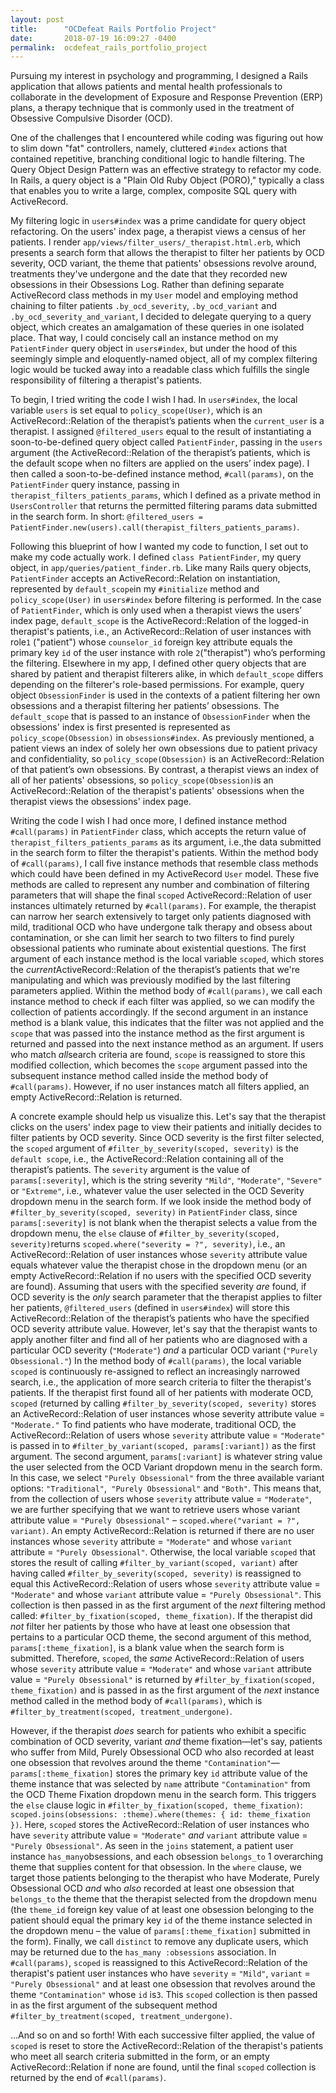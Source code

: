 ```yaml
---
layout: post
title:      "OCDefeat Rails Portfolio Project"
date:       2018-07-19 16:09:27 -0400
permalink:  ocdefeat_rails_portfolio_project
---
```


Pursuing my interest in psychology and programming, I designed a Rails application that allows patients and mental health professionals to collaborate in the development of Exposure and Response Prevention (ERP) plans, a therapy technique that is commonly used in the treatment of Obsessive Compulsive Disorder (OCD).

One of the challenges that I encountered while coding was figuring out how to slim down "fat" controllers, namely, cluttered `#index` actions that contained repetitive, branching conditional logic to handle filtering. The Query Object Design Pattern was an effective strategy to refactor my code. In Rails, a query object is a "Plain Old Ruby Object (PORO)," typically a class that enables you to write a large, complex, composite SQL query with ActiveRecord.

My filtering logic in `users#index` was a prime candidate for query object refactoring. On the users' index page, a therapist views a census of her patients. I render `app/views/filter_users/_therapist.html.erb`, which presents a search form that allows the therapist to filter her patients by OCD severity, OCD variant, the theme that patients' obsessions revolve around, treatments they've undergone and the date that they recorded new obsessions in their Obsessions Log. Rather than defining separate ActiveRecord class methods in my `User` model and employing method chaining to filter patients `.by_ocd_severity`, `.by_ocd_variant` and `.by_ocd_severity_and_variant`, I decided to delegate querying to a query object, which creates an amalgamation of these queries in one isolated place. That way, I could concisely call an instance method on my `PatientFinder` query object in `users#index`,  but under the hood of this seemingly simple and eloquently-named object, all of my complex filtering logic would be tucked away into a readable class which fulfills the single responsibility of filtering a therapist's patients.

To begin, I tried writing the code I wish I had. In `users#index`, the local variable `users` is set equal to `policy_scope(User)`, which is an ActiveRecord::Relation of the therapist’s patients when the `current_user` is a therapist. I assigned `@filtered_users` equal to the result of instantiating a soon-to-be-defined query object called `PatientFinder`, passing in the `users` argument (the ActiveRecord::Relation of the therapist’s patients, which is the default scope when no filters are applied on the users’ index page). I then called a soon-to-be-defined instance method, `#call(params)`, on the `PatientFinder` query instance, passing in `therapist_filters_patients_params`, which I defined as a private method in `UsersController` that returns the permitted filtering params data submitted in the search form. In short:
```@filtered_users = PatientFinder.new(users).call(therapist_filters_patients_params)```.

Following this blueprint of how I wanted my code to function, I set out to make my code actually work. I defined `class PatientFinder`, my query object, in `app/queries/patient_finder.rb`. Like many Rails query objects, `PatientFinder` accepts an ActiveRecord::Relation on instantiation, represented by `default_scope`in my `#initialize` method and `policy_scope(User)` in `users#index` before filtering is performed. In the case of `PatientFinder`, which is only used when a therapist views the users’ index page, `default_scope` is the ActiveRecord::Relation of the logged-in therapist's patients, i.e., an ActiveRecord::Relation of user instances with role`1` ("patient") whose `counselor_id` foreign key attribute equals the primary key `id` of the user instance with role `2`("therapist") who’s performing the filtering. Elsewhere in my app, I defined other query objects that are shared by patient and therapist filterers alike, in which `default_scope` differs depending on the filterer's role-based permissions. For example, query object `ObsessionFinder` is used in the contexts of a patient filtering her own obsessions and a therapist filtering her patients’ obsessions. The `default_scope` that is passed to an instance of `ObsessionFinder` when the obsessions' index is first presented is represented as `policy_scope(Obsession)` in `obsessions#index`. As previously mentioned, a patient views an index of solely her own obsessions due to patient privacy and confidentiality, so `policy_scope(Obsession)` is an ActiveRecord::Relation of that patient’s own obsessions. By contrast, a therapist views an index of all of her patients' obsessions, so `policy_scope(Obsession)`is an ActiveRecord::Relation of the therapist's patients' obsessions when the therapist views the obsessions' index page.

Writing the code I wish I had once more, I defined instance method `#call(params)` in `PatientFinder` class, which accepts the return value of `therapist_filters_patients_params` as its argument, i.e.,the data submitted in the search form to filter the therapist's patients. Within the method body of `#call(params)`, I call five instance methods that resemble class methods which could have been defined in my ActiveRecord `User` model. These five methods are called to represent any number and combination of filtering parameters that will shape the final `scoped` ActiveRecord::Relation of user instances ultimately returned by `#call(params)`. For example, the therapist can narrow her search extensively to target only patients diagnosed with mild, traditional OCD  who have undergone talk therapy and obsess about contamination, or she can limit her search to two filters to find purely obsessional patients who ruminate about existential questions. The first argument of each instance method is the local variable `scoped`, which stores the *current*ActiveRecord::Relation of the therapist’s patients that we're manipulating and which was previously modified by the last filtering parameters applied. Within the method body of `#call(params)`, we call each instance method to check if each filter was applied, so we can modify the collection of patients accordingly. If the second argument in an instance method is a blank value, this indicates that the filter was not applied and the `scope` that was passed into the instance method as the first argument is returned and passed into the next instance method as an argument. If users who match *all*search criteria are found, `scope` is reassigned to store this modified collection, which becomes the `scope` argument passed into the subsequent instance method called inside the method body of `#call(params)`. However, if no user instances match all filters applied, an empty ActiveRecord::Relation is returned.

A concrete example should help us visualize this. Let's say that the therapist clicks on the users' index page to view their patients and initially decides to filter patients by OCD severity. Since OCD severity is the first filter selected, the `scoped` argument of `#filter_by_severity(scoped, severity)` is the `default scope`, i.e., the ActiveRecord::Relation containing all of the therapist’s patients. The `severity` argument is the value of `params[:severity]`, which is the string severity `"Mild"`, `"Moderate"`, `"Severe"` or `"Extreme"`, i.e., whatever value the user selected in the OCD Severity dropdown menu in the search form. If we look inside the method body of `#filter_by_severity(scoped, severity)` in `PatientFinder` class, since `params[:severity]` is not blank when the therapist selects a value from the dropdown menu, the `else` clause of `#filter_by_severity(scoped, severity)`returns `scoped.where("severity = ?", severity)`, i.e., an ActiveRecord::Relation of user instances whose `severity` attribute value equals whatever value the therapist chose in the dropdown menu (or an empty ActiveRecord::Relation if no users with the specified OCD severity are found).  Assuming that users with the specified severity *are* found, if OCD severity is the *only* search parameter that the therapist applies to filter her patients, `@filtered_users` (defined in `users#index`) will store this ActiveRecord::Relation of the therapist’s patients who have the specified OCD severity attribute value. However, let's say that the therapist wants to apply another filter and find all of her patients who are diagnosed with a particular OCD severity (`"Moderate"`) *and* a particular OCD variant (`"Purely Obsessional."`) In the method body of `#call(params)`, the local variable `scoped` is continuously re-assigned to reflect an increasingly narrowed search, i.e., the application of more search criteria to filter the therapist's patients. If the therapist first found all of her patients with moderate OCD, `scoped` (returned by calling `#filter_by_severity(scoped, severity)` stores an ActiveRecord::Relation of user instances whose severity attribute value = `"Moderate."` To find patients who have moderate, traditional OCD, the ActiveRecord::Relation of users whose `severity` attribute value = `"Moderate"` is passed in to `#filter_by_variant(scoped, params[:variant])` as the first argument. The second argument, `params[:variant]` is whatever string value the user selected from the OCD Variant dropdown menu in the search form. In this case, we select `"Purely Obsessional"` from the three available variant options: `"Traditional"`,` "Purely Obsessional"` and `"Both"`. This means that, from the collection of users whose `severity` attribute value = `"Moderate"`, we are further specifying that we want to retrieve users whose variant attribute value = `"Purely Obsessional"` – `scoped.where("variant = ?", variant)`. An empty ActiveRecord::Relation is returned if there are no user instances whose `severity` attribute = `"Moderate"` and whose `variant` attribute = `"Purely Obsessional"`.  Otherwise, the local variable `scoped` that stores the result of calling `#filter_by_variant(scoped, variant)` after having called `#filter_by_severity(scoped, severity)` is reassigned to equal this ActiveRecord::Relation of users whose `severity` attribute value = `"Moderate"` and whose `variant` attribute value = `"Purely Obsessional"`. This collection is then passed in as the first argument of the *next* filtering method called: `#filter_by_fixation(scoped, theme_fixation)`. If the therapist did *not* filter her patients by those who have at least one obsession that pertains to a particular OCD theme, the second argument of this method, `params[:theme_fixation]`, is a blank value when the search form is submitted. Therefore, `scoped`, the *same* ActiveRecord::Relation of users whose `severity` attribute value = `"Moderate"` and whose `variant` attribute value = `"Purely Obsessional"` is returned by `#filter_by_fixation(scoped, theme_fixation)` and is passed in as the first argument of the *next* instance method called in the method body of `#call(params)`, which is `#filter_by_treatment(scoped, treatment_undergone)`.

However, if the therapist *does* search for patients who exhibit a specific combination of OCD severity, variant *and* theme fixation—let's say, patients who suffer from Mild, Purely Obsessional OCD who also recorded at least one obsession that revolves around the theme `"Contamination"`— `params[:theme_fixation]` stores the primary key `id` attribute value of the theme instance that was selected by `name` attribute `"Contamination"` from the OCD Theme Fixation dropdown menu in the search form. This triggers the `else` clause logic in `#filter_by_fixation(scoped, theme_fixation)`: 
`scoped.joins(obsessions: :theme).where(themes: { id: theme_fixation })`. Here, `scoped` stores the ActiveRecord::Relation of user instances who have `severity` attribute value = `"Moderate"` *and* `variant` attribute value = `"Purely Obsessional"`. As seen in the `joins` statement, a patient user instance `has_many`obsessions, and each obsession `belongs_to` 1 overarching theme that supplies content for that obsession. In the `where` clause, we target those patients belonging to the therapist who have Moderate, Purely Obsessional OCD *and* who *also* recorded at least one obsession that `belongs_to` the theme that the therapist selected from the dropdown menu (the `theme_id` foreign key value of at least one obsession belonging to the patient should equal the primary key `id` of the theme instance selected in the dropdown menu – the value of `params[:theme_fixation]` submitted in the form). Finally, we call `distinct` to remove any duplicate users, which may be returned due to the `has_many :obsessions` association. In `#call(params)`, `scoped` is reassigned to this ActiveRecord::Relation of the therapist's patient user instances who have `severity` = `"Mild"`, `variant` = `"Purely Obsessional"` and at least one obsession that revolves around the theme `"Contamination"` whose `id` is`3`. This `scoped` collection is then passed in as the first argument of the subsequent method `#filter_by_treatment(scoped, treatment_undergone)`. 

…And so on and so forth! With each successive filter applied, the value of `scoped` is reset to store the ActiveRecord::Relation of the therapist's patients who meet all search criteria submitted in the form, or an empty ActiveRecord::Relation if none are found, until the final `scoped` collection is returned by the end of `#call(params)`.
